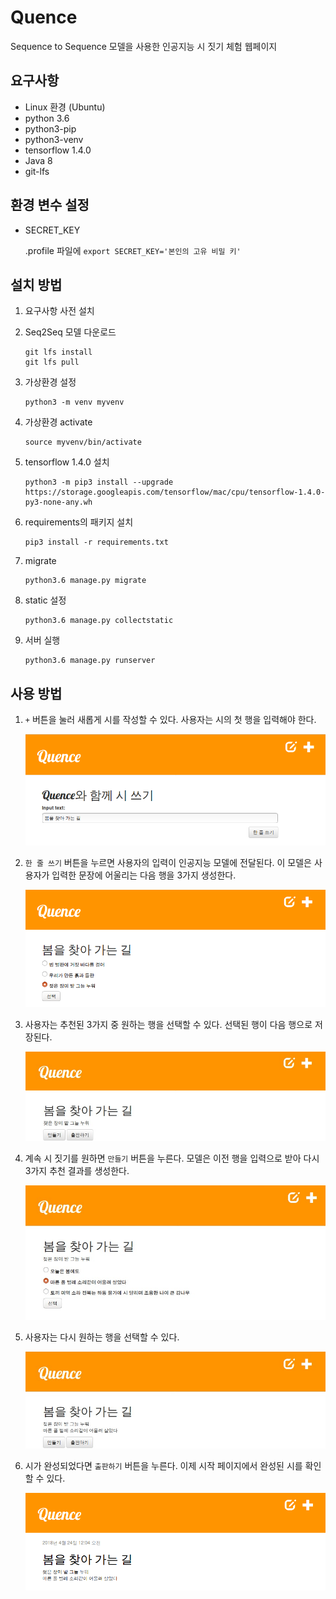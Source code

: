 # Quence

Sequence to Sequence 모델을 사용한 인공지능 시 짓기 체험 웹페이지

## 요구사항

- Linux 환경 (Ubuntu)
- python 3.6
- python3-pip
- python3-venv
- tensorflow 1.4.0
- Java 8
- git-lfs

## 환경 변수 설정

- SECRET_KEY

  .profile 파일에 `export SECRET_KEY='본인의 고유 비밀 키'`

## 설치 방법

1. 요구사항 사전 설치

2. Seq2Seq 모델 다운로드

   ```
   git lfs install
   git lfs pull
   ```

3. 가상환경 설정

   ```
   python3 -m venv myvenv
   ```

4. 가상환경 activate

   ```
   source myvenv/bin/activate
   ```

5. tensorflow 1.4.0 설치

   ```
   python3 -m pip3 install --upgrade https://storage.googleapis.com/tensorflow/mac/cpu/tensorflow-1.4.0-py3-none-any.wh
   ```

6. requirements의 패키지 설치

   ```
   pip3 install -r requirements.txt
   ```

7. migrate

   ```
   python3.6 manage.py migrate
   ```

8. static 설정

   ```
   python3.6 manage.py collectstatic
   ```

9. 서버 실행

   ```
   python3.6 manage.py runserver
   ```

## 사용 방법

1. `+` 버튼을 눌러 새롭게 시를 작성할 수 있다. 사용자는 시의 첫 행을 입력해야 한다.

   ![1](./images/1.png)

2. `한 줄 쓰기` 버튼을 누르면 사용자의 입력이 인공지능 모델에 전달된다. 이 모델은 사용자가 입력한 문장에 어울리는 다음 행을 3가지 생성한다.

   ![2](./images/2.png)

3. 사용자는 추천된 3가지 중 원하는 행을 선택할 수 있다. 선택된 행이 다음 행으로 저장된다.

   ![3](./images/3.png)

4. 계속 시 짓기를 원하면 `만들기` 버튼을 누른다. 모델은 이전 행을 입력으로 받아 다시 3가지 추천 결과를 생성한다.

   ![4](./images/4.png)

5. 사용자는 다시 원하는 행을 선택할 수 있다.

   ![5](./images/5.png)

6. 시가 완성되었다면 `출판하기` 버튼을 누른다. 이제 시작 페이지에서 완성된 시를 확인할 수 있다.

   ![6](./images/6.png)
